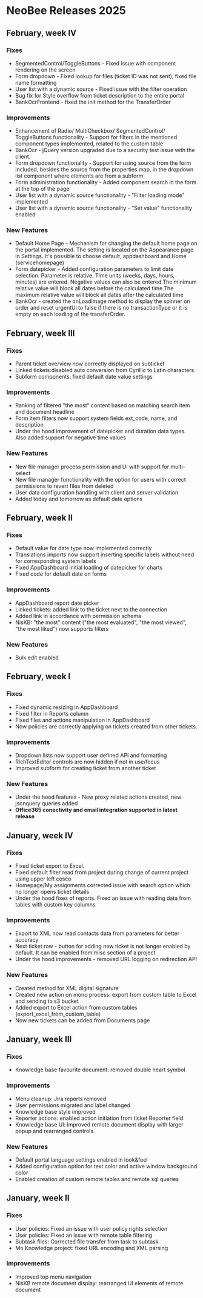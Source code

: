 # NeoBee Releases 2025
## February, week IV
### Fixes
- SegmentedControl/ToggleButtons - Fixed issue with component rendering on the screen
- Form dropdown - Fixed lookup for files (ticket ID was not sent), fixed file name formatting
- User list with a dynamic source - Fixed issue with the filter operation
- Bug fix for Style overflow from ticket description to the entire portal
- BankOcrFrontend - fixed the init method for the TransferOrder
### Improvements
- Enhancement of Radio/ MultiCheckbox/ SegmentedControl/ ToggleButtons functionality - Support for filters in the mentioned component types implemented, related to the custom table
- BankOcr - jQuery version upgraded due to a security test issue with the client.
- Form dropdown functionality - Support for using source from the form included, besides the source from the properties map, in the dropdown list component where     elements are from a subform
- Form administration functionality - Added component search in the form at the top of the page
- User list with a dynamic source functionality - "Filter loading mode" implemented
- User list with a dynamic source functionality - "Set value" functionality enabled
### New Features 
- Default Home Page - Mechanism for changing the default home page on the portal implemented. The setting is located on the Appearance page in Settings. It's         possible to choose default, appdashboard and Home (servicehomepage)
- Form datepicker - Added configuration parameters to limit date selection. Parameter is relative. Time units (weeks, days, hours, minutes) are entered. Negative     values can also be entered.The minimum relative value will block all dates before the calculated time.The maximum relative value will block all dates after the     calculated time
- BankOcr - created the onLoadImage method to display the spinner on order and reset urgentUi to false if there is no transactionType or it is empty on each loading of the transferOrder.
## February, week III
### Fixes
- Parent ticket overview now correctly displayed on subticket
- Linked tickets:disabled auto conversion from Cyrillic to Latin characters
- Subform components: fixed default date value settings
### Improvements
- Ranking of filtered "the most" content based on matching search item and document headline
- Form item filters now support system fields ext_code, name, and description
- Under the hood improvement of datepicker and duration data types. Also added support for negative time values
### New Features 
- New file manager process permission and UI with support for multi-select
- New file manager functionality with the option for users with correct permissions to revert files from deleted
- User data configuration handling with client and server validation
- Added today and tomorrow as default date options
## February, week II
### **Fixes**
- Default value for date type now implemented correctly
- Translations imports now support inserting specific labels without need for corresponding system labels
- Fixed AppDashboard initial loading of datepicker for charts
- Fixed code for default date on forms
### **Improvements**
- AppDashboard report date picker 
- Linked tickets: added link to the ticket next to the connection
- Added link in accordance with permission schema
- NisKB: "the most" content ("the most evaluated", "the most viewed", "the most liked") now supports filters
### **New Features** 
- Bulk edit enabled
## February, week I
### **Fixes**
- Fixed dynamic resizing in AppDashboard 
- Fixed filter in Reports column
- Fixed files and actions manipulation in AppDashboard
- Now policies are correctly applying on tickets created from other tickets.
### **Improvements**
- Dropdown lists now support user defined API and formatting
- RichTextEditor controls are now hidden if not in use/focus
- Improved subform for creating ticket from another ticket
### **New Features** 
- Under the hood features - New proxy related actions created, new jsonquery queries added
- **Office365 conectivity and email integration supported in latest release**
## January, week IV
### **Fixes**
- Fixed ticket export to Excel. 
- Fixed default filter read from project during change of current project using upper left cosco
- Homepage/My assignments corrected issue with search option which no longer opens ticket details
- Under the hood fixes of reports. Fixed an issue with reading data from tables with custom key columns
### **Improvements**
- Export to XML now read contacts data from parameters for better accuracy
- Next ticket row - button for adding new ticket is not longer enabled by default. It can be enabled from misc section of a project
- Under the hood improvements - removed URL logging on redirection API
### **New Features** 
- Created method for XML digital signature
- Created new action on mono process: export from custom table to Excel and sending to s3 bucket
- Added export to Excel action from custom tables (export_excel_from_custom_table)
- Now new tickets can be added from Documents page
## January, week III
### **Fixes**
- Knowledge base favourite document: removed double heart symbol
### **Improvements**
- Menu cleanup: Jira reports removed
- User permissions migrated and label changed
- Knowledge base style improved
- Reporter actions: enabled action initiation from ticket Reporter field
- Knowledge base UI: improved remote document display with larger popup and rearranged controls.  
### **New Features**
- Default portal language settings enabled in look&feel
- Added configuration option for text color and active window background color
- Enabled creation of custom remote tables and remote sql queries 
## January, week II
### **Fixes**
 - User policies: Fixed an issue with user policy rights selection
 - User policies: Fixed an issue with remote table filtering
 - Subtask files: Corrected file transfer from task to subtask
 - Mo Knowledge project: fixed URL encoding and XML parsing
### **Improvements**
 - Improved top menu navigation
 - NisKB remote document display: rearranged UI elements of remote document
